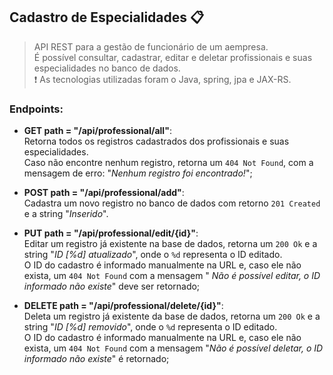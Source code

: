 ## Cadastro de Especialidades :clipboard:
>API REST para a gestão de funcionário de um aempresa.  <br>
>É possível  consultar, cadastrar, editar e deletar profissionais e suas especialidades no banco de dados.<br>
❗ As tecnologias utilizadas foram o Java, spring, jpa e JAX-RS.

### Endpoints:
   
- **GET path = "/api/professional/all"**:<br>
Retorna todos os registros cadastrados dos profissionais e suas especialidades.<br>
Caso não encontre nenhum registro, retorna um `404 Not Found`, com a mensagem de erro:
"*Nenhum registro foi encontrado!*";
 
- **POST path = "/api/professional/add"**:<br>
Cadastra um novo registro no banco de dados com retorno `201 Created` e a string "*Inserido*".<br>
- **PUT path = "/api/professional/edit/{id}"**:<br>
Editar um registro já existente na base de dados, retorna um `200 Ok` e a string "*ID [%d] atualizado*", onde o `%d` representa o ID editado.<br>
O ID do cadastro é informado manualmente na URL e, caso ele não exista, um `404 Not Found` com a mensagem "
*Não é possível editar, o ID informado não existe*" deve ser retornado;
- **DELETE path = "/api/professional/delete/{id}"**:<br>
Deleta um registro já existente da base de dados, retorna um `200 Ok` e a string "*ID [%d] removido*", onde o `%d` representa o ID editado.<br>
O ID do cadastro é informado manualmente na URL e, caso ele não exista, um `404 Not Found` com a mensagem "*Não é possível deletar, o ID informado não existe*" é retornado;
